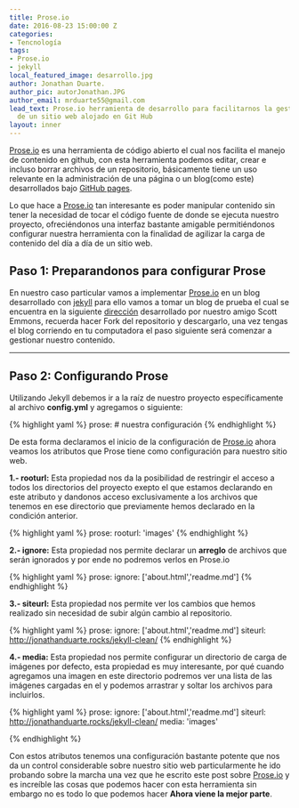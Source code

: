 ```yaml
---
title: Prose.io
date: 2016-08-23 15:00:00 Z
categories:
- Tencnología
tags:
- Prose.io
- jekyll
local_featured_image: desarrollo.jpg
author: Jonathan Duarte.
author_pic: autorJonathan.JPG
author_email: mrduarte55@gmail.com
lead_text: Prose.io herramienta de desarrollo para facilitarnos la gestión de contenido
  de un sitio web alojado en Git Hub
layout: inner
---
```


[Prose.io](https://github.com/prose/prose/wiki/Getting-Started) es una herramienta de código abierto el cual nos facilita el manejo de contenido en github, con esta herramienta podemos editar, crear e incluso borrar archivos de un repositorio, básicamente tiene un uso relevante en la administración de una página o un blog(como este) desarrollados bajo [GitHub pages](https://pages.github.com/).

Lo que hace a [Prose.io](https://github.com/prose/prose/wiki/Getting-Started) tan interesante es poder manipular contenido sin tener la necesidad de tocar el código fuente de donde se ejecuta nuestro proyecto, ofreciéndonos una interfaz bastante amigable permitiéndonos configurar nuestra herramienta con la finalidad de agilizar la carga de contenido del día a día de un sitio web.

## Paso 1: Preparandonos para configurar Prose

En nuestro caso particular vamos a implementar [Prose.io](https://github.com/prose/prose/wiki/Getting-Started) en un blog desarrollado con [jekyll](https://jekyllrb.com/) para ello vamos a tomar un blog de prueba el cual se encuentra en la siguiente [dirección](https://github.com/jonathanduarte/jekyll-clean) desarrollado por nuestro amigo Scott Emmons, recuerda hacer Fork del repositorio y descargarlo, una vez tengas el blog corriendo en tu computadora el paso siguiente será comenzar a gestionar nuestro contenido.

---

## Paso 2: Configurando Prose

Utilizando Jekyll debemos ir a la raíz de nuestro proyecto específicamente al archivo **config.yml** y agregamos o siguiente:

{% highlight yaml %}
prose:
\# nuestra configuración
{% endhighlight %}

De esta forma declaramos el inicio de la configuración de [Prose.io](https://github.com/prose/prose/wiki/Getting-Started) ahora veamos los atributos que Prose tiene como configuración para nuestro sitio web.

**1.- rooturl:** Esta propiedad nos da la posibilidad de restringir el acceso a todos los directorios del proyecto exepto el que estamos declarando en este atributo y dandonos acceso exclusivamente a los archivos que tenemos en ese directorio que previamente hemos declarado en la condición anterior.

{% highlight yaml %}
prose:
rooturl: 'images'
{% endhighlight %}

**2.- ignore:** Esta propiedad nos permite declarar un **arreglo** de archivos que serán ignorados y por ende no podremos verlos en Prose.io

{% highlight yaml %}
prose:
ignore: \['about.html','readme.md'\]
{% endhighlight %}

**3.- siteurl:** Esta propiedad nos permite ver los cambios que hemos realizado sin necesidad de subir algún cambio al repositorio.

{% highlight yaml %}
prose:
ignore: \['about.html','readme.md'\]
siteurl: http://jonathanduarte.rocks/jekyll-clean/
{% endhighlight %}

**4.- media:** Esta propiedad nos permite configurar un directorio de carga de imágenes por defecto, esta propiedad es muy interesante, por qué cuando agregamos una imagen en este directorio podremos ver una lista de las imágenes cargadas en el y podemos arrastrar y soltar los archivos para incluirlos.

{% highlight yaml %}
prose:
ignore: \['about.html','readme.md'\]
siteurl: http://jonathanduarte.rocks/jekyll-clean/
media: 'images'

{% endhighlight %}

Con estos atributos tenemos una configuración bastante potente que nos da un control considerable sobre nuestro sitio web particularmente he ido probando sobre la marcha una vez que he escrito este post sobre [Prose.io](https://github.com/prose/prose/wiki/Getting-Started) y es increíble las cosas que podemos hacer con esta herramienta sin embargo no es todo lo que podemos hacer **Ahora viene la mejor parte**.
